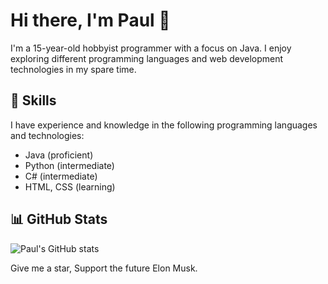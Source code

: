 # Hi there, I'm Paul 👋

I'm a 15-year-old hobbyist programmer with a focus on Java. I enjoy exploring different programming languages and web development technologies in my spare time.

## 🌱 Skills

I have experience and knowledge in the following programming languages and technologies:

- Java (proficient)
- Python (intermediate)
- C# (intermediate)
- HTML, CSS (learning)

## 📊 GitHub Stats

![Paul's GitHub stats](https://github-readme-stats.vercel.app/api?username=DeStRuC69&show_icons=true&theme=radical)

Give me a star, Support the future Elon Musk.
